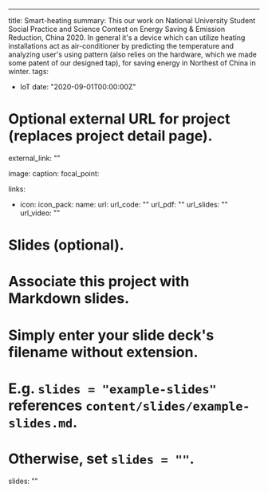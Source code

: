 ---
title: Smart-heating
summary: This our work on National University Student Social Practice and Science Contest on Energy Saving & Emission Reduction, China 2020. In general it's a device which can utilize heating installations act as air-conditioner by predicting the temperature and analyzing user's using pattern (also relies on the hardware, which we made some patent of our designed tap), for saving energy in Northest of China in winter.
tags:
- IoT
date: "2020-09-01T00:00:00Z"

# Optional external URL for project (replaces project detail page).
external_link: ""

image:
  caption: 
  focal_point: 

links:
- icon: 
  icon_pack: 
  name: 
  url: 
url_code: ""
url_pdf: ""
url_slides: ""
url_video: ""

# Slides (optional).
#   Associate this project with Markdown slides.
#   Simply enter your slide deck's filename without extension.
#   E.g. `slides = "example-slides"` references `content/slides/example-slides.md`.
#   Otherwise, set `slides = ""`.
slides: ""